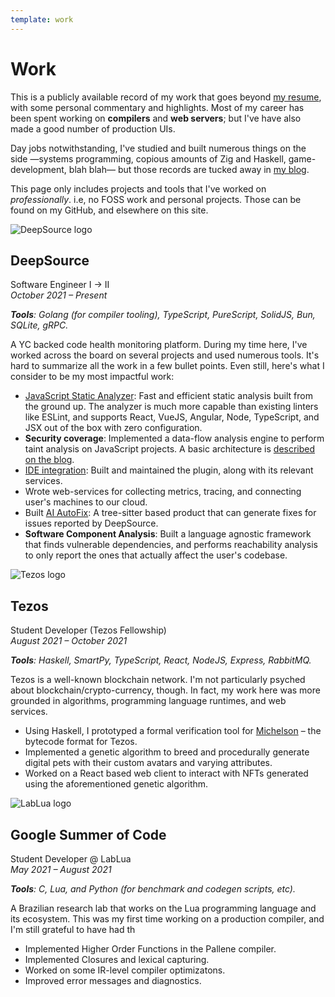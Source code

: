 ```yaml
---
template: work
---
```


# Work

This is a publicly available record of my work that goes beyond 
[my resume](/resume.pdf),
with some personal commentary and highlights.
Most of my career has been spent working on **compilers** and
**web servers**; but I've have also made a good number of production UIs.

Day jobs notwithstanding, I've studied and built numerous things on the side
—systems programming, copious amounts of Zig and Haskell, game-development, blah blah—
but those records are tucked away in [my blog](/blog).

This page only includes projects and tools that I've worked
on *professionally*.
i.e, no FOSS work and personal projects.
Those can be found on my GitHub, and elsewhere on this site.

<div class="workplaceHeader">
  <div class="workplaceHeader-left">
    <div class="workplaceHeader-logo">
      <img 
        src="/assets/work/deepsource-logo.svg" 
        alt="DeepSource logo"
      />
    </div>
  </div>

  <div class="workplaceHeader-right">
    <h2>DeepSource</h2>
    <div class="workplaceHeader-designation">
      Software Engineer I -> II
    </div>
    <em class="workplaceHeader-duration">
      October 2021 – Present
    </em>
  </div>
</div>

***Tools**: Golang (for compiler tooling), TypeScript, PureScript, SolidJS, Bun, SQLite, gRPC.*

A YC backed code health monitoring platform.
During my time here, I've worked across the board on several projects
and used numerous tools.
It's hard to summarize all the work in a few bullet points.
Even still, here's what I consider to be my most impactful work:

- [JavaScript Static Analyzer](https://app.deepsource.com/directory/analyzers/javascript): Fast and efficient static analysis built from the ground up.
  The analyzer is much more capable than existing linters like ESLint,
  and supports React, VueJS, Angular, Node, TypeScript, and JSX out of the box with zero configuration.
- **Security coverage**: Implemented a data-flow analysis engine to perform taint analysis on JavaScript projects.
  A basic architecture is [described on the blog](https://deepsource.com/blog/scanning-javascript-code-for-security-vulnerabilities).
- [IDE integration](https://deepsource.com/platform/ide): Built and maintained the plugin, along with its relevant services.
- Wrote web-services for collecting metrics, tracing, and connecting user's machines to our cloud.
- Built [AI AutoFix](https://deepsource.com/ai): A tree-sitter based product that can generate fixes for issues reported by DeepSource.
- **Software Component Analysis**: Built a language agnostic framework that finds vulnerable dependencies,
  and performs reachability analysis to only report the ones that actually
  affect the user's codebase.

<div class="workplaceHeader">
  <div class="workplaceHeader-left">
    <div class="workplaceHeader-logo">
      <img 
        src="/assets/work/tezos-logo.svg" 
        alt="Tezos logo"
      />
    </div>
  </div>

  <div class="workplaceHeader-right">
    <h2>Tezos</h2>
    <div class="workplaceHeader-designation">
      Student Developer (Tezos Fellowship) 
    </div>
    <em class="workplaceHeader-duration">
      August 2021 – October 2021 
    </em>
  </div>
</div>

***Tools**: Haskell, SmartPy, TypeScript, React, NodeJS, Express, RabbitMQ.* 

Tezos is a well-known blockchain network.
I'm not particularly psyched about blockchain/crypto-currency, though.
In fact, my work here was more grounded in algorithms, programming
language runtimes, and web services.

- Using Haskell, I prototyped a formal verification tool for [Michelson](https://www.michelson.org/) – 
the bytecode format for Tezos.
- Implemented a genetic algorithm to breed and procedurally generate 
  digital pets with their custom avatars and varying attributes.
- Worked on a React based web client to interact with NFTs generated using
  the aforementioned genetic algorithm.

<div class="workplaceHeader">
  <div class="workplaceHeader-left">
    <div class="workplaceHeader-logo">
      <img 
        src="/assets/work/lablua-logo.png" 
        alt="LabLua logo"
      />
    </div>
  </div>

  <div class="workplaceHeader-right">
    <h2>Google Summer of Code</h2>
    <div class="workplaceHeader-designation">
      Student Developer @ LabLua
    </div>
    <em class="workplaceHeader-duration">
      May 2021 – August 2021 
    </em>
  </div>
</div>



***Tools**: C, Lua, and Python (for benchmark and codegen scripts, etc).* 

A Brazilian research lab that works on the Lua
programming language and its ecosystem.
This was my first time working on a production compiler,
and I'm still grateful to have had th 

- Implemented Higher Order Functions in the Pallene compiler.
- Implemented Closures and lexical capturing.
- Worked on some IR-level compiler optimizatons.
- Improved error messages and diagnostics.

